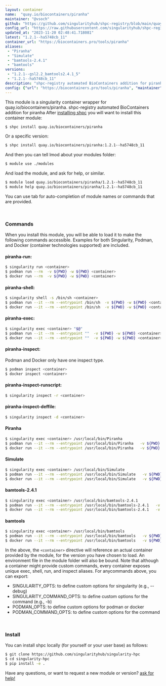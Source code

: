```yaml
---
layout: container
name:  "quay.io/biocontainers/piranha"
maintainer: "@vsoch"
github: "https://github.com/singularityhub/shpc-registry/blob/main/quay.io/biocontainers/piranha/container.yaml"
config_url: "https://raw.githubusercontent.com/singularityhub/shpc-registry/main/quay.io/biocontainers/piranha/container.yaml"
updated_at: "2023-11-20 02:48:41.718081"
latest: "1.2.1--ha5748cb_11"
container_url: "https://biocontainers.pro/tools/piranha"
aliases:
 - "Piranha"
 - "Simulate"
 - "bamtools-2.4.1"
 - "bamtools"
versions:
 - "1.2.1--gsl2.2_bamtools2.4.1_5"
 - "1.2.1--ha5748cb_11"
description: "shpc-registry automated BioContainers addition for piranha"
config: {"url": "https://biocontainers.pro/tools/piranha", "maintainer": "@vsoch", "description": "shpc-registry automated BioContainers addition for piranha", "latest": {"1.2.1--ha5748cb_11": "sha256:71fabf9856ec42f00bf6df7162c077bfa0f977112e4581a903538e6e3e01ece2"}, "tags": {"1.2.1--gsl2.2_bamtools2.4.1_5": "sha256:ce0348a3730f88815fdc924643034c219eb189c7006ed63fe6ede07c8416ba90", "1.2.1--ha5748cb_11": "sha256:71fabf9856ec42f00bf6df7162c077bfa0f977112e4581a903538e6e3e01ece2"}, "docker": "quay.io/biocontainers/piranha", "aliases": {"Piranha": "/usr/local/bin/Piranha", "Simulate": "/usr/local/bin/Simulate", "bamtools-2.4.1": "/usr/local/bin/bamtools-2.4.1", "bamtools": "/usr/local/bin/bamtools"}}
---
```


This module is a singularity container wrapper for quay.io/biocontainers/piranha.
shpc-registry automated BioContainers addition for piranha
After [installing shpc](#install) you will want to install this container module:


```bash
$ shpc install quay.io/biocontainers/piranha
```

Or a specific version:

```bash
$ shpc install quay.io/biocontainers/piranha:1.2.1--ha5748cb_11
```

And then you can tell lmod about your modules folder:

```bash
$ module use ./modules
```

And load the module, and ask for help, or similar.

```bash
$ module load quay.io/biocontainers/piranha/1.2.1--ha5748cb_11
$ module help quay.io/biocontainers/piranha/1.2.1--ha5748cb_11
```

You can use tab for auto-completion of module names or commands that are provided.

<br>

### Commands

When you install this module, you will be able to load it to make the following commands accessible.
Examples for both Singularity, Podman, and Docker (container technologies supported) are included.

#### piranha-run:

```bash
$ singularity run <container>
$ podman run --rm  -v ${PWD} -w ${PWD} <container>
$ docker run --rm  -v ${PWD} -w ${PWD} <container>
```

#### piranha-shell:

```bash
$ singularity shell -s /bin/sh <container>
$ podman run --it --rm --entrypoint /bin/sh  -v ${PWD} -w ${PWD} <container>
$ docker run --it --rm --entrypoint /bin/sh  -v ${PWD} -w ${PWD} <container>
```

#### piranha-exec:

```bash
$ singularity exec <container> "$@"
$ podman run --it --rm --entrypoint ""  -v ${PWD} -w ${PWD} <container> "$@"
$ docker run --it --rm --entrypoint ""  -v ${PWD} -w ${PWD} <container> "$@"
```

#### piranha-inspect:

Podman and Docker only have one inspect type.

```bash
$ podman inspect <container>
$ docker inspect <container>
```

#### piranha-inspect-runscript:

```bash
$ singularity inspect -r <container>
```

#### piranha-inspect-deffile:

```bash
$ singularity inspect -d <container>
```


#### Piranha

```bash
$ singularity exec <container> /usr/local/bin/Piranha
$ podman run --it --rm --entrypoint /usr/local/bin/Piranha   -v ${PWD} -w ${PWD} <container> -c " $@"
$ docker run --it --rm --entrypoint /usr/local/bin/Piranha   -v ${PWD} -w ${PWD} <container> -c " $@"
```


#### Simulate

```bash
$ singularity exec <container> /usr/local/bin/Simulate
$ podman run --it --rm --entrypoint /usr/local/bin/Simulate   -v ${PWD} -w ${PWD} <container> -c " $@"
$ docker run --it --rm --entrypoint /usr/local/bin/Simulate   -v ${PWD} -w ${PWD} <container> -c " $@"
```


#### bamtools-2.4.1

```bash
$ singularity exec <container> /usr/local/bin/bamtools-2.4.1
$ podman run --it --rm --entrypoint /usr/local/bin/bamtools-2.4.1   -v ${PWD} -w ${PWD} <container> -c " $@"
$ docker run --it --rm --entrypoint /usr/local/bin/bamtools-2.4.1   -v ${PWD} -w ${PWD} <container> -c " $@"
```


#### bamtools

```bash
$ singularity exec <container> /usr/local/bin/bamtools
$ podman run --it --rm --entrypoint /usr/local/bin/bamtools   -v ${PWD} -w ${PWD} <container> -c " $@"
$ docker run --it --rm --entrypoint /usr/local/bin/bamtools   -v ${PWD} -w ${PWD} <container> -c " $@"
```



In the above, the `<container>` directive will reference an actual container provided
by the module, for the version you have chosen to load. An environment file in the
module folder will also be bound. Note that although a container
might provide custom commands, every container exposes unique exec, shell, run, and
inspect aliases. For anycommands above, you can export:

 - SINGULARITY_OPTS: to define custom options for singularity (e.g., --debug)
 - SINGULARITY_COMMAND_OPTS: to define custom options for the command (e.g., -b)
 - PODMAN_OPTS: to define custom options for podman or docker
 - PODMAN_COMMAND_OPTS: to define custom options for the command

<br>

### Install

You can install shpc locally (for yourself or your user base) as follows:

```bash
$ git clone https://github.com/singularityhub/singularity-hpc
$ cd singularity-hpc
$ pip install -e .
```

Have any questions, or want to request a new module or version? [ask for help!](https://github.com/singularityhub/singularity-hpc/issues)